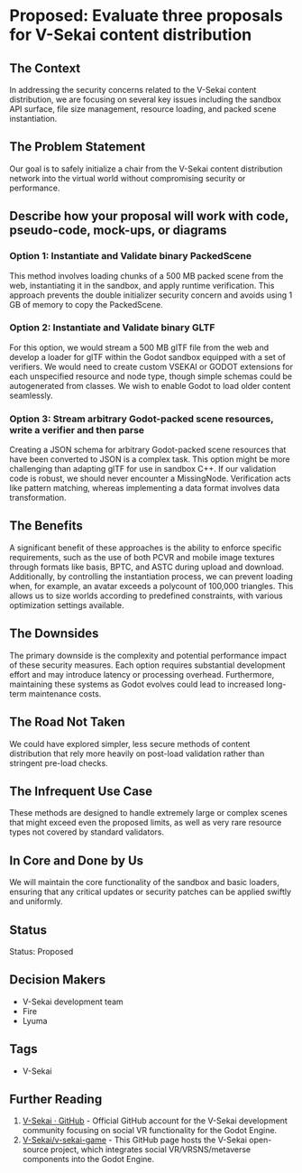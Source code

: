 # Proposed: Evaluate three proposals for V-Sekai content distribution

## The Context

In addressing the security concerns related to the V-Sekai content distribution, we are focusing on several key issues including the sandbox API surface, file size management, resource loading, and packed scene instantiation.

## The Problem Statement

Our goal is to safely initialize a chair from the V-Sekai content distribution network into the virtual world without compromising security or performance.

## Describe how your proposal will work with code, pseudo-code, mock-ups, or diagrams

### Option 1: Instantiate and Validate binary PackedScene

This method involves loading chunks of a 500 MB packed scene from the web, instantiating it in the sandbox, and apply runtime verification. This approach prevents the double initializer security concern and avoids using 1 GB of memory to copy the PackedScene.

### Option 2: Instantiate and Validate binary GLTF

For this option, we would stream a 500 MB glTF file from the web and develop a loader for glTF within the Godot sandbox equipped with a set of verifiers. We would need to create custom VSEKAI or GODOT extensions for each unspecified resource and node type, though simple schemas could be autogenerated from classes. We wish to enable Godot to load older content seamlessly.

### Option 3: Stream arbitrary Godot-packed scene resources, write a verifier and then parse

Creating a JSON schema for arbitrary Godot-packed scene resources that have been converted to JSON is a complex task. This option might be more challenging than adapting glTF for use in sandbox C++. If our validation code is robust, we should never encounter a MissingNode. Verification acts like pattern matching, whereas implementing a data format involves data transformation.

## The Benefits

A significant benefit of these approaches is the ability to enforce specific requirements, such as the use of both PCVR and mobile image textures through formats like basis, BPTC, and ASTC during upload and download. Additionally, by controlling the instantiation process, we can prevent loading when, for example, an avatar exceeds a polycount of 100,000 triangles. This allows us to size worlds according to predefined constraints, with various optimization settings available.

## The Downsides

The primary downside is the complexity and potential performance impact of these security measures. Each option requires substantial development effort and may introduce latency or processing overhead. Furthermore, maintaining these systems as Godot evolves could lead to increased long-term maintenance costs.

## The Road Not Taken

We could have explored simpler, less secure methods of content distribution that rely more heavily on post-load validation rather than stringent pre-load checks.

## The Infrequent Use Case

These methods are designed to handle extremely large or complex scenes that might exceed even the proposed limits, as well as very rare resource types not covered by standard validators.

## In Core and Done by Us

We will maintain the core functionality of the sandbox and basic loaders, ensuring that any critical updates or security patches can be applied swiftly and uniformly.

## Status

Status: Proposed <!-- Draft | Proposed | Rejected | Accepted | Deprecated | Superseded by -->

## Decision Makers

- V-Sekai development team
- Fire
- Lyuma

## Tags

- V-Sekai

## Further Reading

1. [V-Sekai · GitHub](https://github.com/v-sekai) - Official GitHub account for the V-Sekai development community focusing on social VR functionality for the Godot Engine.
2. [V-Sekai/v-sekai-game](https://github.com/v-sekai/v-sekai-game) - This GitHub page hosts the V-Sekai open-source project, which integrates social VR/VRSNS/metaverse components into the Godot Engine.
